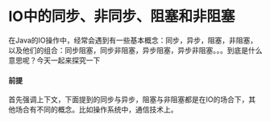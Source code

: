 # IO中的同步、非同步、阻塞和非阻塞

在Java的IO操作中，经常会遇到有一些基本概念：同步，异步，阻塞，非阻塞，以及他们的组合：同步阻塞，同步非阻塞，异步阻塞，异步非阻塞。。。到底是什么意思呢？今天一起来探究一下

#### 前提

首先强调上下文，下面提到的同步与异步，阻塞与非阻塞都是在IO的场合下，其他场合有不同的概念。比如操作系统中，通信技术上。





